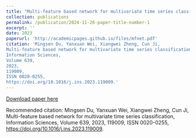 ```yaml
---
title: "Multi-feature based network for multivariate time series classification"
collection: publications
permalink: /publication/2024-11-26-paper-title-number-1
excerpt: ''
date: 2023
paperurl: 'http://academicpages.github.io/files/mfnet.pdf'
citation: 'Mingsen Du, Yanxuan Wei, Xiangwei Zheng, Cun Ji,
Multi-feature based network for multivariate time series classification,
Information Sciences,
Volume 639,
2023,
119009,
ISSN 0020-0255,
https://doi.org/10.1016/j.ins.2023.119009.'
---
```


[Download paper here](http://academicpages.github.io/files/mfnet.pdf)

Recommended citation: Mingsen Du, Yanxuan Wei, Xiangwei Zheng, Cun Ji,
Multi-feature based network for multivariate time series classification,
Information Sciences,
Volume 639,
2023,
119009,
ISSN 0020-0255,
https://doi.org/10.1016/j.ins.2023.119009.
